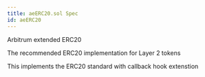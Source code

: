 ```yaml
---
title: aeERC20.sol Spec
id: aeERC20
---
```


Arbitrum extended ERC20

The recommended ERC20 implementation for Layer 2 tokens

This implements the ERC20 standard with callback hook extenstion
